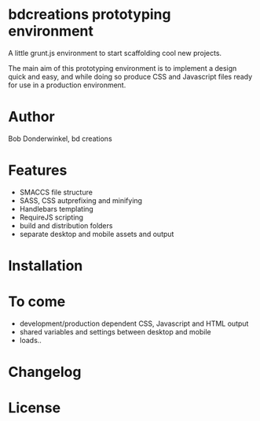 # bdcreations prototyping environment
A little grunt.js environment to start scaffolding cool new projects. 

The main aim of this prototyping environment is to implement a design quick and easy, and while doing so produce CSS and Javascript files ready for use in a production environment.

# Author

Bob Donderwinkel, bd creations

# Features

* SMACCS file structure
* SASS, CSS autprefixing and minifying
* Handlebars templating
* RequireJS scripting
* build and distribution folders
* separate desktop and mobile assets and output

# Installation

# To come

* development/production dependent CSS, Javascript and HTML output
* shared variables and settings between desktop and mobile
* loads..


# Changelog


# License